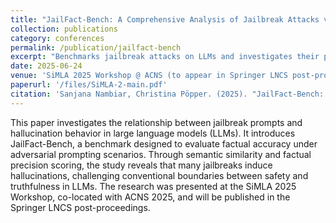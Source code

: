 ```yaml
---
title: "JailFact-Bench: A Comprehensive Analysis of Jailbreak Attacks vs. Hallucinations in LLMs"
collection: publications
category: conferences
permalink: /publication/jailfact-bench
excerpt: "Benchmarks jailbreak attacks on LLMs and investigates their potential to induce hallucinations, proposing categorization strategies and countermeasures to strengthen AI alignment."
date: 2025-06-24
venue: 'SiMLA 2025 Workshop @ ACNS (to appear in Springer LNCS post-proceedings)'
paperurl: '/files/SiMLA-2-main.pdf'
citation: 'Sanjana Nambiar, Christina Pöpper. (2025). "JailFact-Bench: A Comprehensive Analysis of Jailbreak Attacks vs. Hallucinations in LLMs." <i>SiMLA 2025 Workshop, co-located with ACNS 2025</i>. To appear in Springer LNCS.'
---
```

This paper investigates the relationship between jailbreak prompts and hallucination behavior in large language models (LLMs). It introduces JailFact-Bench, a benchmark designed to evaluate factual accuracy under adversarial prompting scenarios. Through semantic similarity and factual precision scoring, the study reveals that many jailbreaks induce hallucinations, challenging conventional boundaries between safety and truthfulness in LLMs. The research was presented at the SiMLA 2025 Workshop, co-located with ACNS 2025, and will be published in the Springer LNCS post-proceedings.

